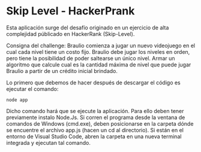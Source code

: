 # Skip Level - HackerPrank

Esta aplicación surge del desafío originado en un ejercicio de alta complejidad públicado en HackerRank (Skip-Level). 

Consigna del challenge: Braulio comienza a jugar un nuevo videojuego en el cual cada nivel tiene un costo fijo. Braulio debe jugar los niveles en orden, pero tiene la posibilidad de poder saltearse un único nivel. Armar un algoritmo que calcule cual es la cantidad máxima de nivel que puede jugar Braulio a partir de un crédito inicial brindado.

Lo primero que debemos de hacer después de descargar el código es ejecutar el comando:

```
node app
```

Dicho comando hará que se ejecute la aplicación. Para ello deben tener previamente instalo Node.Js. Si corren el programa desde la ventana de comandos de Windows (cmd.exe), deben posicionarse en la carpeta dónde se encuentre el archivo app.js (hacen un cd al directorio). Si están en el entorno de Visual Studio Code, abren la carpeta en una nueva terminal integrada y ejecutan tal comando.